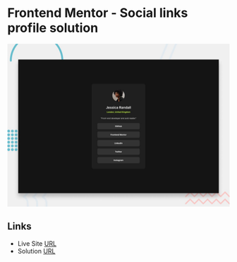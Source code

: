 # Frontend Mentor - Social links profile solution

![Design preview the coding challenge](./design/desktop-preview.jpg)

## Links

- Live Site [URL](https://mhmd-tarek-mhmd.github.io/Social-links-profile/)
- Solution [URL](https://www.frontendmentor.io/solutions/social-links-profile-2ZEYjPq-D1)
